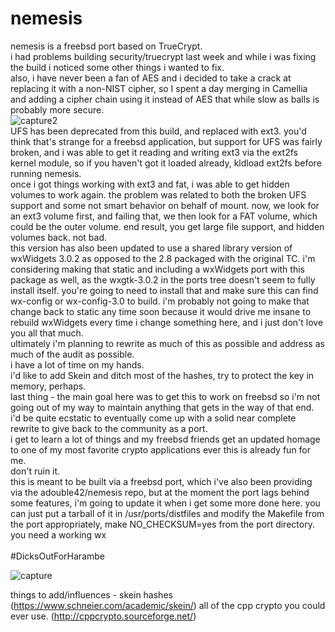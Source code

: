 # nemesis
nemesis is a freebsd port based on TrueCrypt.<br>
i had problems building security/truecrypt last week and while i was fixing the build i noticed some other things i wanted to fix.<br>
also, i have never been a fan of AES and i decided to take a crack at replacing it with a non-NIST cipher, so I spent a day merging in Camellia and adding a cipher chain using it instead of AES that while slow as balls is probably more secure.<br>
![capture2](https://cloud.githubusercontent.com/assets/22229007/18573416/36651456-7b91-11e6-9128-2e220f834c5a.png)<br>
UFS has been deprecated from this build, and replaced with ext3. you'd think that's strange for a freebsd application, but support for UFS was fairly broken, and i was able to get it reading and writing ext3 via the ext2fs kernel module, so if you haven't got it loaded already, kldload ext2fs before running nemesis.<br>
once i got things working with ext3 and fat, i was able to get hidden volumes to work again. the problem was related to both the broken UFS support and some not smart behavior on behalf of mount. now, we look for an ext3 volume first, and failing that, we then look for a FAT volume, which could be the outer volume. end result, you get large file support, and hidden volumes back. not bad.<br>
this version has also been updated to use a shared library version of wxWidgets 3.0.2 as opposed to the 2.8 packaged with the original TC. i'm considering making that static and including a wxWidgets port with this package as well, as the wxgtk-3.0.2 in the ports tree doesn't seem to fully install itself. you're going to need to install that and make sure this can find wx-config or wx-config-3.0 to build. i'm probably not going to make that change back to static any time soon because it would drive me insane to rebuild wxWidgets every time i change something here, and i just don't love you all that much.<br>
ultimately i'm planning to rewrite as much of this as possible and address as much of the audit as possible.<br>
i have a lot of time on my hands.<br>
i'd like to add Skein and ditch most of the hashes, try to protect the key in memory, perhaps.<br>
last thing - the main goal here was to get this to work on freebsd so i'm not going out of my way to maintain anything that gets in the way of that end.<br>
i'd be quite ecstatic to eventually come up with a solid near complete rewrite to give back to the community as a port.<br>
i get to learn a lot of things and my freebsd friends get an updated homage to one of my most favorite crypto applications ever
this is already fun for me.<br>
don't ruin it.
<br>
this is meant to be built via a freebsd port, which i've also been providing via the adouble42/nemesis repo, but at the moment the port lags behind some features, i'm going to update it when i get some more done here. you can just put a tarball of it in /usr/ports/distfiles and modify the Makefile from the port appropriately, make NO_CHECKSUM=yes from the port directory. you need a working wx<br>
<br>
#DicksOutForHarambe

![capture](https://cloud.githubusercontent.com/assets/22229007/18573392/06267938-7b91-11e6-867b-3a7a281830b4.png)

things to add/influences - skein hashes
(https://www.schneier.com/academic/skein/)
all of the cpp crypto you could ever use.
(http://cppcrypto.sourceforge.net/)
